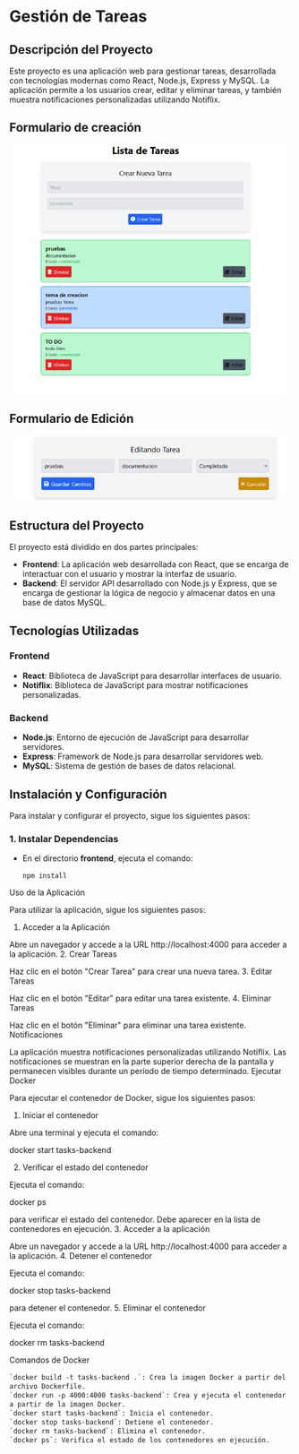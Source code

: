 # Gestión de Tareas

## Descripción del Proyecto
Este proyecto es una aplicación web para gestionar tareas, desarrollada con tecnologías modernas como React, Node.js, Express y MySQL. La aplicación permite a los usuarios crear, editar y eliminar tareas, y también muestra notificaciones personalizadas utilizando Notiflix.

## Formulario de creación
![vista del formulario](./img/cpt1.png)

## Formulario de Edición
![vista edicion de la tarea](./img/cpt2.png)

## Estructura del Proyecto
El proyecto está dividido en dos partes principales:

- **Frontend**: La aplicación web desarrollada con React, que se encarga de interactuar con el usuario y mostrar la interfaz de usuario.
- **Backend**: El servidor API desarrollado con Node.js y Express, que se encarga de gestionar la lógica de negocio y almacenar datos en una base de datos MySQL.

## Tecnologías Utilizadas
### Frontend
- **React**: Biblioteca de JavaScript para desarrollar interfaces de usuario.
- **Notiflix**: Biblioteca de JavaScript para mostrar notificaciones personalizadas.

### Backend
- **Node.js**: Entorno de ejecución de JavaScript para desarrollar servidores.
- **Express**: Framework de Node.js para desarrollar servidores web.
- **MySQL**: Sistema de gestión de bases de datos relacional.

## Instalación y Configuración
Para instalar y configurar el proyecto, sigue los siguientes pasos:

### 1. Instalar Dependencias
- En el directorio **frontend**, ejecuta el comando:
  ```
  npm install

Uso de la Aplicación

Para utilizar la aplicación, sigue los siguientes pasos:
1. Acceder a la Aplicación

Abre un navegador y accede a la URL http://localhost:4000 para acceder a la aplicación.
2. Crear Tareas

Haz clic en el botón "Crear Tarea" para crear una nueva tarea.
3. Editar Tareas

Haz clic en el botón "Editar" para editar una tarea existente.
4. Eliminar Tareas

Haz clic en el botón "Eliminar" para eliminar una tarea existente.
Notificaciones

La aplicación muestra notificaciones personalizadas utilizando Notiflix. Las notificaciones se muestran en la parte superior derecha de la pantalla y permanecen visibles durante un período de tiempo determinado.
Ejecutar Docker

Para ejecutar el contenedor de Docker, sigue los siguientes pasos:
1. Iniciar el contenedor

Abre una terminal y ejecuta el comando:



docker start tasks-backend

2. Verificar el estado del contenedor

Ejecuta el comando:



docker ps

para verificar el estado del contenedor. Debe aparecer en la lista de contenedores en ejecución.
3. Acceder a la aplicación

Abre un navegador y accede a la URL http://localhost:4000 para acceder a la aplicación.
4. Detener el contenedor

Ejecuta el comando:



docker stop tasks-backend

para detener el contenedor.
5. Eliminar el contenedor

Ejecuta el comando:



docker rm tasks-backend

Comandos de Docker

    `docker build -t tasks-backend .`: Crea la imagen Docker a partir del archivo Dockerfile.
    `docker run -p 4000:4000 tasks-backend`: Crea y ejecuta el contenedor a partir de la imagen Docker.
    `docker start tasks-backend`: Inicia el contenedor.
    `docker stop tasks-backend`: Detiene el contenedor.
    `docker rm tasks-backend`: Elimina el contenedor.
    `docker ps`: Verifica el estado de los contenedores en ejecución.
